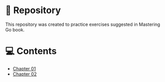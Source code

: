 # 📁 Repository
This repository was created to practice exercises suggested in Mastering Go book.

# 💻 Contents
- [Chapter 01](internal/chapter01)
- [Chapter 02](internal/chapter02)